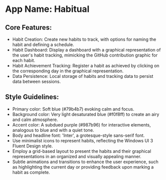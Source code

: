 # **App Name**: Habitual

## Core Features:

- Habit Creation: Create new habits to track, with options for naming the habit and defining a schedule.
- Habit Dashboard: Display a dashboard with a graphical representation of the user's habit tracking, mimicking the GitHub contribution graphic for each habit.
- Habit Achievement Tracking: Register a habit as achieved by clicking on the corresponding day in the graphical representation.
- Data Persistence: Local storage of habits and tracking data to persist data between sessions.

## Style Guidelines:

- Primary color: Soft blue (#79b4b7) evoking calm and focus.
- Background color: Very light desaturated blue (#f0f8ff) to create an airy and calm atmosphere.
- Accent color: A subdued purple (#987b96) for interactive elements, analogous to blue and with a quiet tone.
- Body and headline font: 'Inter', a grotesque-style sans-serif font.
- Use minimalist icons to represent habits, reflecting the Windows UI 3 Fluent Design style.
- Employ a grid-based layout to present the habits and their graphical representations in an organized and visually appealing manner.
- Subtle animations and transitions to enhance the user experience, such as highlighting the current day or providing feedback upon marking a habit as complete.